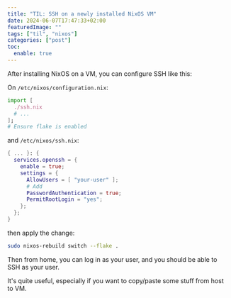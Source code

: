```yaml
---
title: "TIL: SSH on a newly installed NixOS VM"
date: 2024-06-07T17:47:33+02:00
featuredImage: ""
tags: ["til", "nixos"]
categories: ["post"]
toc:
  enable: true
---
```




<!--more-->

After installing NixOS on a VM, you can configure SSH like this:

On `/etc/nixos/configuration.nix`:

```nix
import [
  ./ssh.nix
  # ...
];
# Ensure flake is enabled
```

and `/etc/nixos/ssh.nix`:

```nix
{ ... }: {
  services.openssh = {
    enable = true;
    settings = {
      AllowUsers = [ "your-user" ];
      # Add
      PasswordAuthentication = true;
      PermitRootLogin = "yes";
    };
  };
}
```

then apply the change:

```bash
sudo nixos-rebuild switch --flake .
```

Then from home, you can log in as your user, and you should be able to SSH as your user.

It's quite useful, especially if you want to copy/paste some stuff from host to VM.
